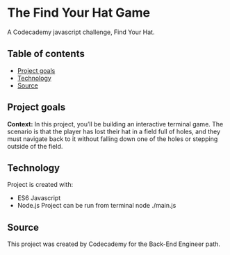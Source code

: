 # The Find Your Hat Game
A Codecademy javascript challenge, Find Your Hat.

## Table of contents
* [Project goals](#project-goals)
* [Technology](#technology)
* [Source](#source)

## Project goals
**Context:** In this project, you’ll be building an interactive terminal game. The scenario is that the player has lost their hat in a field full of holes, and they must navigate back to it without falling down one of the holes or stepping outside of the field.

## Technology
Project is created with:
 - ES6 Javascript
 - Node.js
 Project can be run from terminal node ./main.js

 

## Source
This project was created by Codecademy for the Back-End Engineer path. 
